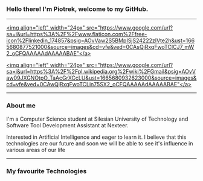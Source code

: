 ### Hello there! I'm Piotrek, welcome to my GitHub.

<hr/>

<a href="https://www.linkedin.com/in/piotr-kluziok/"><img align="left" width="24px" src="https://www.google.com/url?sa=i&url=https%3A%2F%2Fwww.flaticon.com%2Ffree-icon%2Flinkedin_174857&psig=AOvVaw2S5BMpISjS24222zIVte2h&ust=1665680877521000&source=images&cd=vfe&ved=0CAsQjRxqFwoTCICJ7_mW2_oCFQAAAAAdAAAAABAE"</a>

<a href="mailto:piotrkluziok@gmail.com"><img align="left" width="24px" src="https://www.google.com/url?sa=i&url=https%3A%2F%2Fpl.wikipedia.org%2Fwiki%2FGmail&psig=AOvVaw09JXGNOtpO_TaAcGrXCcLU&ust=1665680932623000&source=images&cd=vfe&ved=0CAwQjRxqFwoTCLin75SX2_oCFQAAAAAdAAAAABAE"</a>
<hr/>

### About me

I'm a Computer Science student at Silesian University of Technology and Software Tool Development Assistant at Nexteer.
  
Interested in Artificial Intelligence and eager to learn it. I believe that this technologies are our future and soon we will be able to see it's influence in various 
areas of our life

<hr/>
  
### My favourite Technologies
